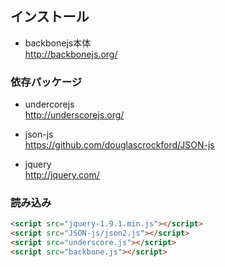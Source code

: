 ## インストール

- backbonejs本体  
http://backbonejs.org/

### 依存パッケージ

- undercorejs  
http://underscorejs.org/

- json-js  
https://github.com/douglascrockford/JSON-js

- jquery  
http://jquery.com/

### 読み込み

```html
<script src="jquery-1.9.1.min.js"></script>
<script src="JSON-js/json2.js"></script>
<script src="underscore.js"></script>
<script src="backbone.js"></script>
```

